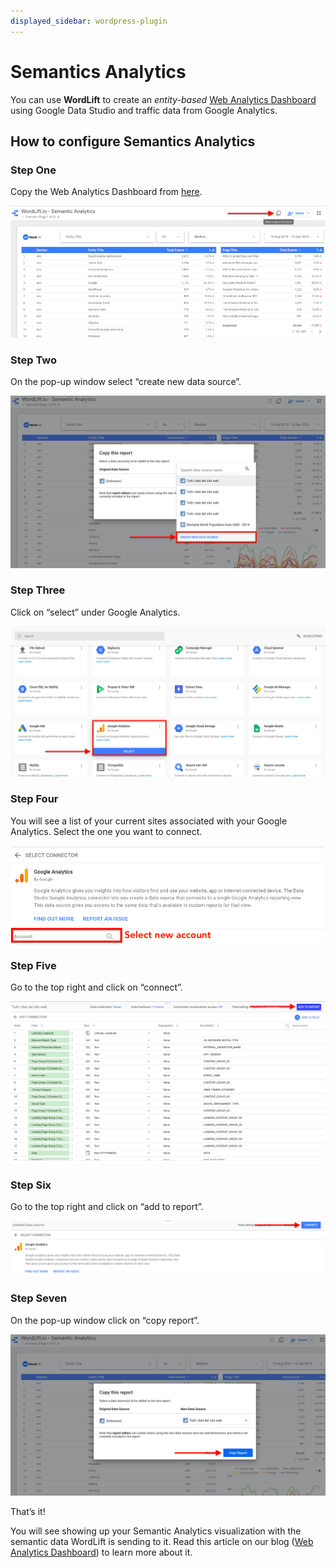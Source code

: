 ```yaml
---
displayed_sidebar: wordpress-plugin
---
```


# Semantics Analytics

You can use **WordLift** to create an *entity-based* [Web Analytics Dashboard](https://wordlift.io/blog/en/semantic-web-analytics/) using Google Data Studio and traffic data from Google Analytics.

## How to configure Semantics Analytics

### Step One

Copy the Web Analytics Dashboard from [here](https://datastudio.google.com/u/0/reporting/1_Hu7hcfMhzE5EXDrZi3RTInZQcUjkiWt?s=l_0Vbo5t_bs).

![image](./images/semantics-analytics-step-1.png)

### Step Two

On the pop-up window select “create new data source”.

![image](./images/semantics-analytics-step-2.png)

### Step Three

Click on “select” under Google Analytics.

![image](./images/semantics-analytics-step-3.png)

### Step Four

You will see a list of your current sites associated with your Google Analytics. Select the one you want to connect.

![image](./images/semantics-analytics-step-4.png)

### Step Five

Go to the top right and click on “connect”.

![image](./images/semantics-analytics-step-5.png)

### Step Six

Go to the top right and click on “add to report”.

![image](./images/semantics-analytics-step-6.png)

### Step Seven

On the pop-up window click on “copy report”.

![image](./images/semantics-analytics-step-7.png)

That’s it!

You will see showing up your Semantic Analytics visualization with the semantic data WordLift is sending to it.
Read this article on our blog ([Web Analytics Dashboard](https://wordlift.io/blog/en/semantic-web-analytics/)) to learn more about it.
